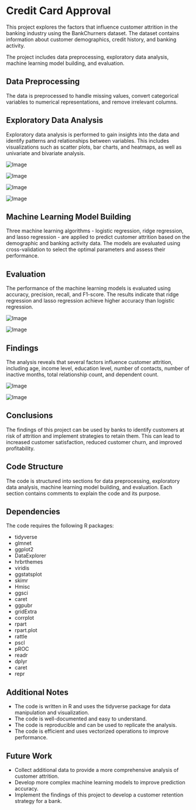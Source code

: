 # Credit Card Approval 

This project explores the factors that influence customer attrition in the banking industry using the BankChurners dataset. The dataset contains information about customer demographics, credit history, and banking activity.

The project includes data preprocessing, exploratory data analysis, machine learning model building, and evaluation.

## Data Preprocessing

The data is preprocessed to handle missing values, convert categorical variables to numerical representations, and remove irrelevant columns.

## Exploratory Data Analysis

Exploratory data analysis is performed to gain insights into the data and identify patterns and relationships between variables. This includes visualizations such as scatter plots, bar charts, and heatmaps, as well as univariate and bivariate analysis.

![Image](https://github.com/shahjahnavi/Predicting_Credit_Card_Approvals/assets/138523298/25769185-9a3b-4ff4-96ec-dbea4fef4021)

![Image](https://github.com/shahjahnavi/Predicting_Credit_Card_Approvals/assets/138523298/261d4399-3dd2-4cdf-907e-58b7e3d71be2)

![Image](https://github.com/shahjahnavi/Predicting_Credit_Card_Approvals/assets/138523298/0d1fb1d1-edbb-40f0-aae6-7280f85b3328)

![Image](https://github.com/shahjahnavi/Predicting_Credit_Card_Approvals/assets/138523298/40b9a7cd-1b11-4667-b010-a9ba029d7d27)



## Machine Learning Model Building

Three machine learning algorithms - logistic regression, ridge regression, and lasso regression - are applied to predict customer attrition based on the demographic and banking activity data. The models are evaluated using cross-validation to select the optimal parameters and assess their performance.

## Evaluation

The performance of the machine learning models is evaluated using accuracy, precision, recall, and F1-score. The results indicate that ridge regression and lasso regression achieve higher accuracy than logistic regression.

![Image](https://github.com/shahjahnavi/Predicting_Credit_Card_Approvals/assets/138523298/f4bd59cd-6e01-4491-aac6-a9e30603fb01)

![Image](https://github.com/shahjahnavi/Predicting_Credit_Card_Approvals/assets/138523298/490adb63-d7ab-4ec8-a2a7-b58977d5cc49)


## Findings

The analysis reveals that several factors influence customer attrition, including age, income level, education level, number of contacts, number of inactive months, total relationship count, and dependent count.

![Image](https://github.com/shahjahnavi/Predicting_Credit_Card_Approvals/assets/138523298/751f9319-6e91-4a89-9bef-7047ba7f4773)

![Image](https://github.com/shahjahnavi/Predicting_Credit_Card_Approvals/assets/138523298/44f88c69-0032-4b09-8fd6-ccb9ae8ed0d9)



## Conclusions

The findings of this project can be used by banks to identify customers at risk of attrition and implement strategies to retain them. This can lead to increased customer satisfaction, reduced customer churn, and improved profitability.

## Code Structure

The code is structured into sections for data preprocessing, exploratory data analysis, machine learning model building, and evaluation. Each section contains comments to explain the code and its purpose.

## Dependencies

The code requires the following R packages:

* tidyverse
* glmnet
* ggplot2
* DataExplorer
* hrbrthemes
* viridis
* ggstatsplot
* skimr
* Hmisc
* ggsci
* caret
* ggpubr
* gridExtra
* corrplot
* rpart
* rpart.plot
* rattle
* pscl
* pROC
* readr
* dplyr
* caret
* repr

## Additional Notes

* The code is written in R and uses the tidyverse package for data manipulation and visualization.
* The code is well-documented and easy to understand.
* The code is reproducible and can be used to replicate the analysis.
* The code is efficient and uses vectorized operations to improve performance.

## Future Work

* Collect additional data to provide a more comprehensive analysis of customer attrition.
* Develop more complex machine learning models to improve prediction accuracy.
* Implement the findings of this project to develop a customer retention strategy for a bank.
